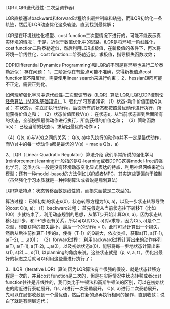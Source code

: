 



LQR iLQR(迭代线性-二次型调节器)

LQR直接通过backward和forward过程给出最控制率和轨迹，而iLQR初始化一条轨迹，然后用LQR动态优化这条轨迹，直到找到最优解；

LQR是在环境线性化模型、cost function二次型情况下进行的，可能不能表示真实环境的情况；
于是，近似于数值优化中的思路，iLQR是将环境一阶线性化，cost function二阶泰勒近似，然后利用LQR求极值，在新极值的条件下，再次将环境一阶线性化，cost function二阶泰勒近似，求极值，指导损失函数收敛；

DDP(Differential Dynamics Programming)和ILQR的不同是将环境也进行二阶泰勒近似：
存在问题：
1、二阶近似在有些点可能不准确，求得新极值点cost function值不降反增，需要使用linear search来进行约束；
2，hessian矩阵可能不正定，需要正则化。

[如何理解强化学习中迭代线性-二次型调节器（ILQR）算法](https://blog.csdn.net/OsgoodWu/article/details/123309338)
[LQR,iLQR,DDP控制论经典算法（MBRL基础知识）](https://blog.csdn.net/weixin_40056577/article/details/104270668)
1、强化学习预备知识
（1）状态-动作价值函数Q(s, a)：
在状态s，先立即执行动作a，后面所有的状态都按照最优动作进行执行，所能获得价值之和；
（2）状态价值函数V(s)：
在状态s，从当前状态直到后面所有的状态，全部按照最优动作进行执行，所能获得的价值之和；
（3）策略函数π(s)：
已经当前的状态s，求解出最优的动作 a；

（4）Q(s, a)与V(s)之间的关系：
Q(s, a)中先执行的动作a并不一定是最优动作，而V(s)中的每一步动作a都是最优的
V(s) = max a Q(s，a)

2、LQR（Linear Quadratic Regulator）算法介绍
我们平常所说的强化学习(reinforcement learning)一般指的是Q-learning或者DDPG这类model-free的强化学习，这类方法一般是没有环境动态变化显式表达的特点，利用神经网络来近似模型；还有一种model-based的方法例如LQR或者MPC，其实这些更偏向于控制（虽然强化学习本质就是一种控制算法或者说是规划算法）

LQR算法特点：状态转移函数是线性的，而损失函数是二次型的。

算法过程：
已知初始的状态s(0)，状态转移方程为f(s, a)，以及一步状态转移导致的cost
C(s, a);
（1）backward过程：
首先假定从当前状态往下转移T（比如100）步就结束了，利用动态规划的思想，从第T步开始计算Q(s, a)，因为状态转移只到T步，和T+1步没有关系，所以可以对C(s, a)对a求导，因为C(s, a)是个二次型，想要获得的损失最小，最后一个的动作a = 0，此时可以计算出一个损失，然后从后往前推算T-1步的a，使得（T-1）的Q最大，依次类推，获取a(T), a(T-1), a(T-2), … ,a(0)；
（2）forward过程：
利用backward过程计算出来的动作序列a(T), a(T-1), a(T-2),…,a(0)，以及初始状态s(0)，能够将每一步地状态计算出来s(1), s(2),…, s(T), 以planning的角度来说，这些状态就是（p, v, a, t），优化出最好的状态之后就可以利用这些量进行执行了；

3、ILQR（Iterative LQR）算法
因为LQR算法有个很强的假设，就是状态转移方程是一次的，并且cost function是二次的，但是在实际情况中状态转移或者cost function往往是非线性的，我们类比于牛顿法和高斯牛顿法的区别，可以在初始状态的附近进行泰勒展开，f(s, a)进行一次泰勒展开， C(s, a)进行二次泰勒展开，先可以在局部收敛到一个最优值，然后在新的点再执行相同的操作，直到收敛；说白了就是有两层迭代；
 
